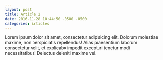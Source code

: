 ```yaml
---
layout: post
title: Article 2
date: 2016-11-28 10:44:50 -0500 -0500
categories: Articles
---
```

Lorem ipsum dolor sit amet, consectetur adipisicing elit. Dolorum molestiae maxime, non perspiciatis repellendus! Alias praesentium laborum consectetur velit, et explicabo impedit excepturi tenetur modi necessitatibus! Delectus deleniti maxime vel.

